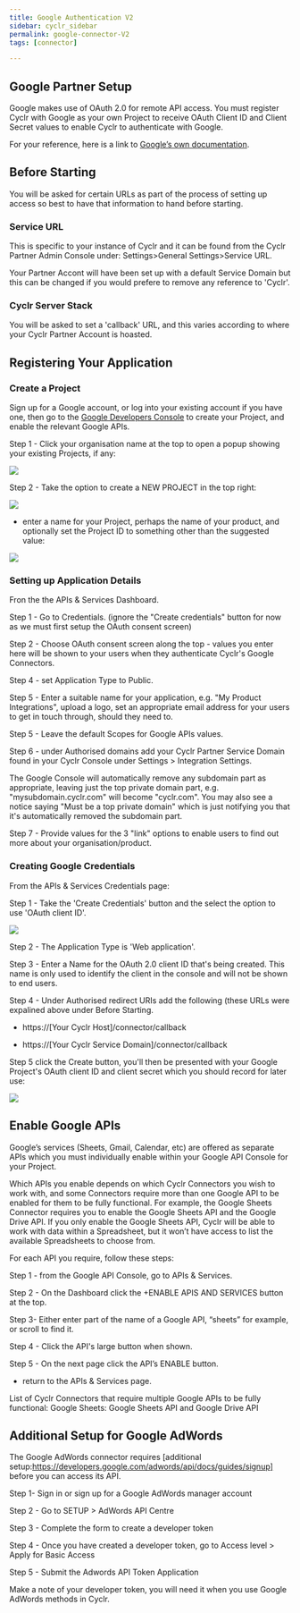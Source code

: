 ```yaml
---
title: Google Authentication V2
sidebar: cyclr_sidebar
permalink: google-connector-V2
tags: [connector]

---
```


##  Google Partner Setup

Google makes use of OAuth 2.0 for remote API access. You must register Cyclr with Google as your own Project to receive OAuth Client ID and Client Secret values to enable Cyclr to authenticate with Google.

For your reference, here is a link to [Google’s own documentation](/https://cloud.google.com/docsm/).

## Before Starting

You will be asked for certain URLs as part of the process of setting up access so best to have that information to hand before starting.

### Service URL

This is specific to your instance of Cyclr and it can be found from the Cyclr Partner Admin Console under:
Settings>General Settings>Service URL.

Your Partner Accont will have been set up with a default Service Domain but this can be changed if you would prefere to remove any reference to 'Cyclr'.

### Cyclr Server Stack

You will be asked to set a 'callback' URL, and this varies according to where your Cyclr Partner Account is hoasted. 
  
## Registering Your Application

### Create a Project

Sign up for a Google account, or log into your existing account if you have one, then go to the
[Google Developers Console](https://console.developers.google.com/) to create your Project, and enable the relevant Google APIs.

Step 1 - Click your organisation name at the top to open a popup showing your existing Projects, if any:

![](./images/google-auth-1.png)

Step 2 -	Take the option to create a  NEW PROJECT in the top right: 

![](./images/google-auth-2.png)

*	enter a name for your Project, perhaps the name of your product, and optionally set the Project ID to something other than the suggested value:

![](./images/google-auth-3.png)

### Setting up Application Details

Fron the the APIs & Services Dashboard.

Step 1 - Go to Credentials.	(ignore the "Create credentials" button for now as we must first setup the OAuth consent screen)

Step 2 - Choose OAuth consent screen along the top - values you enter here will be shown to your users when they authenticate Cyclr's Google Connectors.

Step 4 - set Application Type to Public.

Step 5 -	Enter a suitable name for your application, e.g. "My Product Integrations", upload a logo, set an appropriate email address for your users to get in touch through, should they need to.

Step 5 -	Leave the default Scopes for Google APIs values.

Step 6 -	under Authorised domains add your Cyclr Partner Service Domain found in your Cyclr Console under Settings > Integration Settings.

The Google Console will automatically remove any subdomain part as appropriate, leaving just the top private domain part, e.g. "mysubdomain.cyclr.com" will become "cyclr.com".  You may also see a notice saying "Must be a top private domain" which is just notifying you that it's automatically removed the subdomain part.

Step 7 -	Provide values for the 3 "link" options to enable users to find out more about your organisation/product.

### Creating Google Credentials

From the APIs & Services Credentials page:

Step 1 - Take the 'Create Credentials' button and the select the option to use 'OAuth client ID'.

![](./images/google-auth-4.png)

Step 2 - The Application Type is 'Web application'.

Step 3 - Enter a Name for the OAuth 2.0 client ID that's being created. This name is only used to identify the client in the console and will not be shown to end users.

Step 4 - Under Authorised redirect URIs add the following (these URLs were expalined above under Before Starting.

*	https://[Your Cyclr Host]/connector/callback

*	https://[Your Cyclr Service Domain]/connector/callback


Step 5	click the Create button, you'll then be presented with your Google Project's OAuth client ID and client secret which you should record for later use:

![](./images/google-auth-5.png)

## Enable Google APIs

Google’s services (Sheets, Gmail, Calendar, etc) are offered as separate APIs which you must individually enable within your Google API Console for your Project.

Which APIs you enable depends on which Cyclr Connectors you wish to work with, and some Connectors require more than one Google API to be enabled for them to be fully functional.  For example, the Google Sheets Connector requires you to enable the Google Sheets API and the Google Drive API.  If you only enable the Google Sheets API, Cyclr will be able to work with data within a Spreadsheet, but it won’t have access to list the available Spreadsheets to choose from.

For each API you require, follow these steps:

Step 1 -	from the Google API Console, go to APIs & Services.

Step 2 -	On the Dashboard click the +ENABLE APIS AND SERVICES button at the top.

Step 3-	Either enter part of the name of a Google API, “sheets” for example, or scroll to find it.

Step 4 - Click the API's large button when shown.

Step 5 - On the next page click the API’s ENABLE button.

*	return to the APIs & Services page.

List of Cyclr Connectors that require multiple Google APIs to be fully functional:
Google Sheets: Google Sheets API and Google Drive API

## Additional Setup for Google AdWords

The Google AdWords connector requires [additional setup:https://developers.google.com/adwords/api/docs/guides/signup] before you can access its API.

Step 1-	Sign in or sign up for a Google AdWords manager account

Step 2 - Go to SETUP > AdWords API Centre

Step 3 - Complete the form to create a developer token

Step 4 -	Once you have created a developer token, go to Access level > Apply for Basic Access

Step 5 -	Submit the Adwords API Token Application

Make a note of your developer token, you will need it when you use Google AdWords methods in Cyclr.


